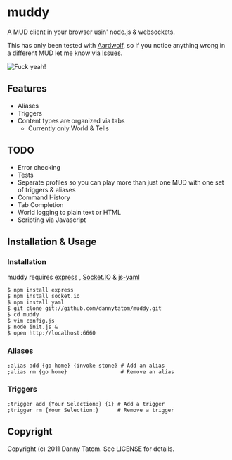# muddy

A MUD client in your browser usin' node.js & websockets.

This has only been tested with [Aardwolf](http://aardwolf.com),
so if you notice anything wrong in a different MUD let me know via
[Issues](http://github.com/dannytatom/muddy/issues).

![Fuck yeah!](http://f.cl.ly/items/2c3P0H1z1n472N0N1b21/Screen%20shot%202011-02-27%20at%204.47.03%20PM.png)

## Features

- Aliases
- Triggers
- Content types are organized via tabs
  - Currently only World & Tells

## TODO

- Error checking
- Tests
- Separate profiles so you can play more than just one MUD
  with one set of triggers & aliases
- Command History
- Tab Completion
- World logging to plain text or HTML
- Scripting via Javascript

## Installation & Usage

### Installation

muddy requires [express](https://github.com/visionmedia/express)
, [Socket.IO](https://github.com/LearnBoost/Socket.IO-node)
& [js-yaml](https://github.com/visionmedia/js-yaml)

    $ npm install express
    $ npm install socket.io
    $ npm install yaml
    $ git clone git://github.com/dannytatom/muddy.git
    $ cd muddy
    $ vim config.js
    $ node init.js &
    $ open http://localhost:6660

### Aliases

    ;alias add {go home} {invoke stone} # Add an alias
    ;alias rm {go home}                 # Remove an alias

### Triggers

    ;trigger add {Your Selection:} {1} # Add a trigger
    ;trigger rm {Your Selection:}      # Remove a trigger

## Copyright

Copyright (c) 2011 Danny Tatom. See LICENSE for details.
